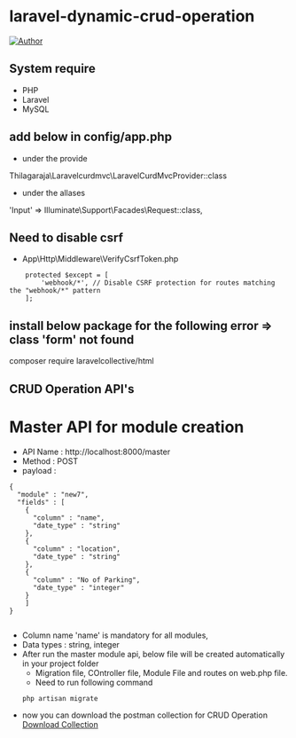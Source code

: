 # laravel-dynamic-crud-operation

[![Author](https://img.shields.io/badge/Author-Thilagaraja-blue.svg?style=flat-square)](https://github.com/thilakace)

## System require
* PHP
* Laravel
* MySQL

## add below in config/app.php

* under the provide 

Thilagaraja\Laravelcurdmvc\LaravelCurdMvcProvider::class

* under the allases

 'Input' => Illuminate\Support\Facades\Request::class,

## Need to disable csrf 
* App\Http\Middleware\VerifyCsrfToken.php

```
    protected $except = [
        'webhook/*', // Disable CSRF protection for routes matching the "webhook/*" pattern
    ];
```
## install below package for the following error => class 'form' not found 

composer require laravelcollective/html

## CRUD Operation API's

# Master API for module creation 
* API Name : http://localhost:8000/master
* Method   : POST
* payload  :  

```
{
  "module" : "new7",
  "fields" : [
    {
      "column" : "name",  
      "date_type" : "string"
    },
    {
      "column" : "location",
      "date_type" : "string"
    },
    {
      "column" : "No of Parking",
      "date_type" : "integer"
    }
    ]
}


```
* Column name 'name' is mandatory for all modules,
* Data types : string, integer
* After run the master module api, below file will be created automatically in your project folder
  - Migration file, COntroller file, Module File and routes on web.php file.
  - Need to run following command 
  ```
  php artisan migrate
  ```
* now you can download the postman  collection for CRUD Operation   [Download Collection](https://github.com/thilakace/laravelcrudmvc/blob/master/Laravel-crud-mvc-collection.json)
  


